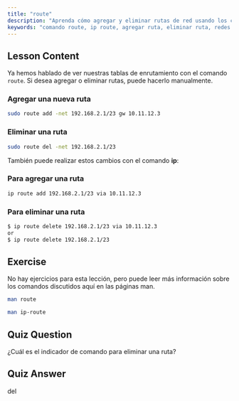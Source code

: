 ```yaml
---
title: "route"
description: "Aprenda cómo agregar y eliminar rutas de red usando los comandos route e ip de Linux. Comprenda la gestión de tablas de enrutamiento para usuarios principiantes e intermedios."
keywords: "comando route, ip route, agregar ruta, eliminar ruta, redes Linux, tabla de enrutamiento, tutorial Linux, guía para principiantes"
---
```


## Lesson Content

Ya hemos hablado de ver nuestras tablas de enrutamiento con el comando `route`. Si desea agregar o eliminar rutas, puede hacerlo manualmente.

### Agregar una nueva ruta

```bash
sudo route add -net 192.168.2.1/23 gw 10.11.12.3
```

### Eliminar una ruta

```bash
sudo route del -net 192.168.2.1/23
```

También puede realizar estos cambios con el comando **ip**:

### Para agregar una ruta

```bash
ip route add 192.168.2.1/23 via 10.11.12.3
```

### Para eliminar una ruta

```bash
$ ip route delete 192.168.2.1/23 via 10.11.12.3
or
$ ip route delete 192.168.2.1/23
```

## Exercise

No hay ejercicios para esta lección, pero puede leer más información sobre los comandos discutidos aquí en las páginas man.

```bash
man route
```

```bash
man ip-route
```

## Quiz Question

¿Cuál es el indicador de comando para eliminar una ruta?

## Quiz Answer

del
